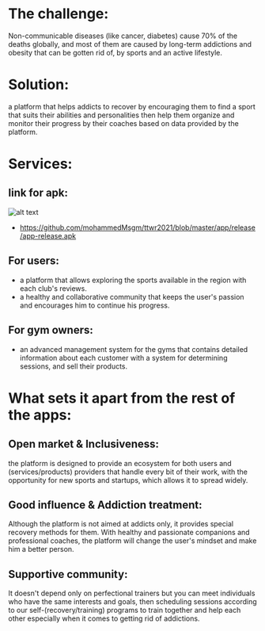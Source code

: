 # The challenge:  
Non-communicable diseases (like cancer, diabetes) cause 70% of the deaths globally, and most of them are caused by long-term addictions and obesity that can be gotten rid of, by sports and an active lifestyle.  
# Solution:  
a platform that helps addicts to recover by encouraging them to find a sport that suits their abilities and personalities then help them organize and monitor their progress by their coaches based on data provided by the platform.  
# Services:
## link for apk:
![alt text](https://github.com/mohammedMsgm/ttwr2021/blob/master/Untitled.png?raw=true)
- https://github.com/mohammedMsgm/ttwr2021/blob/master/app/release/app-release.apk
## For users:  
- a platform that allows exploring the sports available in the region with each club's reviews.  
- a healthy and collaborative community that keeps the user's passion and encourages him to continue his progress.  
## For gym owners:  
- an advanced management system for the gyms that contains detailed information about each customer with a system for determining sessions, and sell their products.
# What sets it apart from the rest of the apps:  
## Open market & Inclusiveness:  
the platform is designed to provide an ecosystem for both users and (services/products) providers that handle every bit of their work, with the opportunity for new sports and startups, which allows it to spread widely.
## Good influence & Addiction treatment:
Although the platform is not aimed at addicts only, it provides special recovery methods for them. With healthy and passionate companions and professional coaches, the platform will change the user's mindset and make him a better person.  
## Supportive community: 
It doesn't depend only on perfectional trainers but you can meet individuals who have the same interests and goals, then scheduling sessions according to our self-(recovery/training) programs to train together and help each other especially when it comes to getting rid of addictions.


